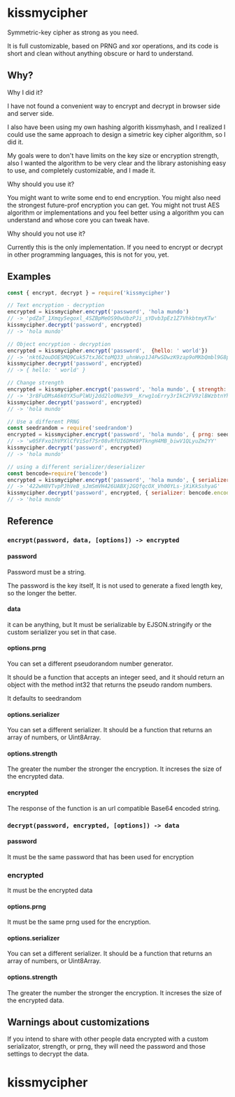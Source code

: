 # kissmycipher

Symmetric-key cipher as strong as you need.

It is full customizable, based on PRNG and xor operations, and its code is short and clean without anything obscure or hard to understand.

## Why?

Why I did it?

I have not found a convenient way to encrypt and decrypt in browser side and server side.

I also have been using my own hashing algorith kissmyhash, and I realized I could use the same approach to design a simetric key cipher algorithm, so I did it.

My goals were to don't have limits on the key size or encryption strength, also I wanted the algorithm to be very clear and the library astonishing easy to use, and completely customizable, and I made it.

Why should you use it?

You might want to write some end to end encryption. You might also need the strongest future-prof encryption you can get. You might not trust AES algorithm or implementations and you feel better using a algorithm you can understand and whose core you can tweak have.

Why should you not use it?

Currently this is the only implementation. If you need to encrypt or decrypt in other programming languages, this is not for you, yet.

## Examples

```javascript
const { encrypt, decrypt } = require('kissmycipher')

// Text encryption - decryption
encrypted = kissmycipher.encrypt('password', 'hola mundo')
// -> 'pdZaT_1Xmqy5egoxl_4SZBpMeOS90wUbzPJi_sYDvb3pEz1Z7VhkbtmyKTw'
kissmycipher.decrypt('password', encrypted)
// -> 'hola mundo'

// Object encryption - decryption
encrypted = kissmycipher.encrypt('password',  {hello: ' world'})
// -> 'nkt62ouDOESMQ9Cuk57txJ6CtoMQ33_uhnWvp1J4PwSDwzK9zap9oMKbQmbl9G8pPxw'
kissmycipher.decrypt('password', encrypted)
// -> { hello: ' world' }

// Change strength
encrypted = kissmycipher.encrypt('password', 'hola mundo', { strength: 500 })
// -> '3r8FuDMsA6k0YX5uPlWUj2dd2lo0Ne3V9__Krwg1oErry3rIkC2FV9zlBWzbtnYhF7bkDFSDUBmdvAm7RhElx0zQf_h5FR9AFA2Tyux1vika2eof5ytJPfXz8c7JGgJwJsOXbnpTK9FkrWWJ_dB9eIJKZwtwqjkczap_iKicVROikxOwg0sBFC1B0fD-KdYXL6sTnHADaGvdtoyjUYr4EB7iIrFhknv571RcJAgSHSGYxlhGSzqHyq4RyX7TnA_iQpQyAUdF7zz7vpmBGUCLig9QrTkla4mNvgAX4sJ4-Om2owDDgeCET2ZGD5jySXbc49SnNNUG9IuLHInxdnkFhORU7btsUmQErwG7G6ypkh3p-jiQ0drbHwntz0Z-7vyK20qXSZd-j4nre9qFGUywpWIbaYMVgU8SCsl3zcUuY-Ognd7mmrVqLKkrPhJ8A67pun_7l0A74ybVUr8wM-KDCnumOwW5eMt44SsIX5XB2jeOMF1tcpcHA78fpyB9-kKhQEUtQIGFCHB_fFzRhq9VdX3sHhpaJdHLIkQYyfl46ypmLO6ohds5L5ic_BHcaXLxeAbkD14OCqTW_uq6pqTwWiW7NyrB9-M5m03kHBvmjwmppsbM18Bjhj9ZJ9OT-yI9j_FEMrx2YiRUqhNaxlwaW3h6DhHkFUQ2TIj3PBaOMzY'
kissmycipher.decrypt('password', encrypted)
// -> 'hola mundo'

// Use a different PRNG
const seedrandom = require('seedrandom')
encrypted = kissmycipher.encrypt('password', 'hola mundo', { prng: seedrandom.xorwow })
// -> 'w05FFxo1hVPXlCfViSof7Sr08vRfUI6DM49PTkngH4MB_biwV1QLyuZm2YY'
kissmycipher.decrypt('password', encrypted)
// -> 'hola mundo'

// using a different serializer/deserializer
const bencode=require('bencode')
encrypted = kissmycipher.encrypt('password', 'hola mundo', { serializer: bencode.encode, deserializer: (bytes) => bencode.decode(bytes, 'utf-8')})
// -> '422wH8VTvpPJhVeB_sJmSmVH426UABXj2GQfqcOX_Vh00YLs-jXiKkSshyaG'
kissmycipher.decrypt('password', encrypted, { serializer: bencode.encode, deserializer: (bytes) => bencode.decode(bytes, 'utf-8')})
// -> 'hola mundo'


```

## Reference

### `encrypt(password, data, [options]) -> encrypted`

#### password
Password must be a string.

The password is the key itself, It is not used to generate a fixed length key, so the longer the better.

#### data
it can be anything, but It must be serializable by EJSON.stringify or the custom serializer you set in that case.

#### options.prng
You can set a different pseudorandom number generator.

It should be a function that accepts an integer seed, and it should return an object with the method int32 that returns the pseudo random numbers.

It defaults to seedrandom

#### options.serializer
You can set a different serializer. It should be a function that returns an array of numbers, or Uint8Array.

#### options.strength
The greater the number the stronger the encryption. It increses the size of the encrypted data.

#### encrypted
The response of the function is an url compatible Base64 encoded string.

### `decrypt(password, encrypted, [options]) -> data`

#### password
It must be the same password that has been used for encryption

### encrypted
It must be the encrypted data

#### options.prng
It must be the same prng used for the encryption.

#### options.serializer
You can set a different serializer. It should be a function that returns an array of numbers, or Uint8Array.

#### options.strength
The greater the number the stronger the encryption. It increses the size of the encrypted data.

## Warnings about customizations

If you intend to share with other people data encrypted with a custom serializator, strength, or prng, they will need the password and those settings to decrypt the data.
# kissmycipher
